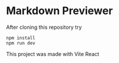 # Markdown Previewer

After cloning this repository try

    npm install
    npm run dev

This project was made with Vite React
